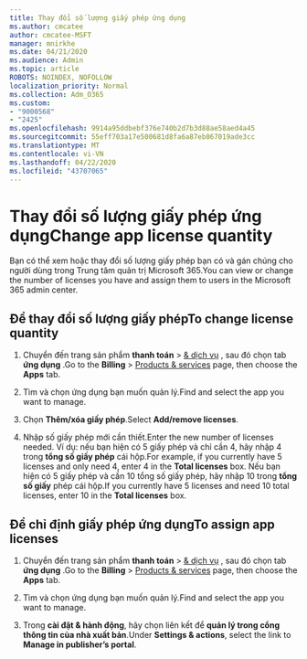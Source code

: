 ```yaml
---
title: Thay đổi số lượng giấy phép ứng dụng
ms.author: cmcatee
author: cmcatee-MSFT
manager: mnirkhe
ms.date: 04/21/2020
ms.audience: Admin
ms.topic: article
ROBOTS: NOINDEX, NOFOLLOW
localization_priority: Normal
ms.collection: Adm_O365
ms.custom:
- "9000568"
- "2425"
ms.openlocfilehash: 9914a95ddbebf376e740b2d7b3d88ae58aed4a45
ms.sourcegitcommit: 55eff703a17e500681d8fa6a87eb067019ade3cc
ms.translationtype: MT
ms.contentlocale: vi-VN
ms.lasthandoff: 04/22/2020
ms.locfileid: "43707065"
---
```

# <a name="change-app-license-quantity"></a><span data-ttu-id="392e3-102">Thay đổi số lượng giấy phép ứng dụng</span><span class="sxs-lookup"><span data-stu-id="392e3-102">Change app license quantity</span></span>

<span data-ttu-id="392e3-103">Bạn có thể xem hoặc thay đổi số lượng giấy phép bạn có và gán chúng cho người dùng trong Trung tâm quản trị Microsoft 365.</span><span class="sxs-lookup"><span data-stu-id="392e3-103">You can view or change the number of licenses you have and assign them to users in the Microsoft 365 admin center.</span></span> 

## <a name="to-change-license-quantity"></a><span data-ttu-id="392e3-104">Để thay đổi số lượng giấy phép</span><span class="sxs-lookup"><span data-stu-id="392e3-104">To change license quantity</span></span>

1. <span data-ttu-id="392e3-105">Chuyển đến trang sản phẩm **thanh toán** > [& dịch vụ](https://go.microsoft.com/fwlink/p/?linkid=842054) , sau đó chọn tab **ứng dụng** .</span><span class="sxs-lookup"><span data-stu-id="392e3-105">Go to the **Billing** > [Products & services](https://go.microsoft.com/fwlink/p/?linkid=842054) page, then choose the **Apps** tab.</span></span>

2. <span data-ttu-id="392e3-106">Tìm và chọn ứng dụng bạn muốn quản lý.</span><span class="sxs-lookup"><span data-stu-id="392e3-106">Find and select the app you want to manage.</span></span>  

3. <span data-ttu-id="392e3-107">Chọn **Thêm/xóa giấy phép**.</span><span class="sxs-lookup"><span data-stu-id="392e3-107">Select **Add/remove licenses**.</span></span>

4. <span data-ttu-id="392e3-108">Nhập số giấy phép mới cần thiết.</span><span class="sxs-lookup"><span data-stu-id="392e3-108">Enter the new number of licenses needed.</span></span> <span data-ttu-id="392e3-109">Ví dụ: nếu bạn hiện có 5 giấy phép và chỉ cần 4, hãy nhập 4 trong **tổng số giấy phép** cái hộp.</span><span class="sxs-lookup"><span data-stu-id="392e3-109">For example, if you currently have 5 licenses and only need 4, enter 4 in the **Total licenses** box.</span></span> <span data-ttu-id="392e3-110">Nếu bạn hiện có 5 giấy phép và cần 10 tổng số giấy phép, hãy nhập 10 trong **tổng số giấy** phép cái hộp.</span><span class="sxs-lookup"><span data-stu-id="392e3-110">If you currently have 5 licenses and need 10 total licenses, enter 10 in the **Total licenses** box.</span></span>

## <a name="to-assign-app-licenses"></a><span data-ttu-id="392e3-111">Để chỉ định giấy phép ứng dụng</span><span class="sxs-lookup"><span data-stu-id="392e3-111">To assign app licenses</span></span>

1. <span data-ttu-id="392e3-112">Chuyển đến trang sản phẩm **thanh toán** > [& dịch vụ](https://go.microsoft.com/fwlink/p/?linkid=842054) , sau đó chọn tab **ứng dụng** .</span><span class="sxs-lookup"><span data-stu-id="392e3-112">Go to the **Billing** > [Products & services](https://go.microsoft.com/fwlink/p/?linkid=842054) page, then choose the **Apps** tab.</span></span>

2. <span data-ttu-id="392e3-113">Tìm và chọn ứng dụng bạn muốn quản lý.</span><span class="sxs-lookup"><span data-stu-id="392e3-113">Find and select the app you want to manage.</span></span>  

3. <span data-ttu-id="392e3-114">Trong **cài đặt & hành động**, hãy chọn liên kết để **quản lý trong cổng thông tin của nhà xuất bản**.</span><span class="sxs-lookup"><span data-stu-id="392e3-114">Under **Settings & actions**, select the link to **Manage in publisher’s portal**.</span></span>